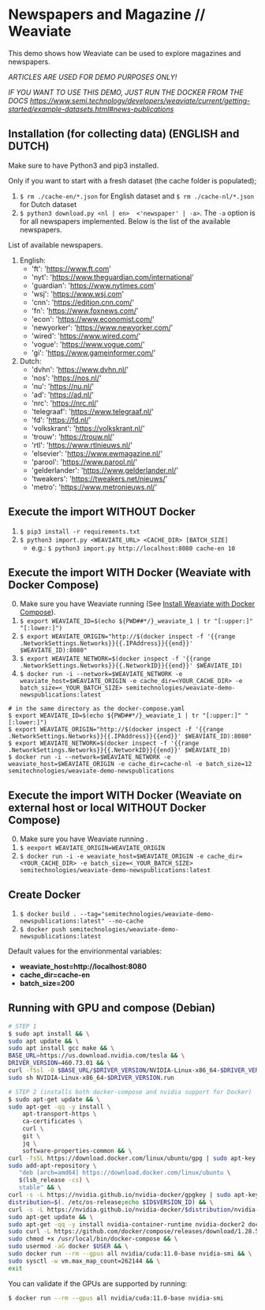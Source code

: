 # Newspapers and Magazine // Weaviate

This demo shows how Weaviate can be used to explore magazines and newspapers.

_ARTICLES ARE USED FOR DEMO PURPOSES ONLY!_

_IF YOU WANT TO USE THIS DEMO, JUST RUN THE DOCKER FROM THE DOCS https://www.semi.technology/developers/weaviate/current/getting-started/example-datasets.html#news-publications_

## Installation (for collecting data) (ENGLISH and DUTCH)

Make sure to have Python3 and pip3 installed.

Only if you want to start with a fresh dataset (the cache folder is populated);

1. `$ rm ./cache-en/*.json` for English dataset and `$ rm ./cache-nl/*.json` for Dutch dataset
2. `$ python3 download.py <nl | en>  <'newspaper' | -a>`. The `-a` option is for all newspapers implemented. Below is the list of the available newspapers.

List of available newspapers.
1. English:
    - 'ft': 'https://www.ft.com'
    - 'nyt': 'https://www.theguardian.com/international'
    - 'guardian': 'https://www.nytimes.com'
    - 'wsj': 'https://www.wsj.com'
    - 'cnn': 'https://edition.cnn.com/'
    - 'fn': 'https://www.foxnews.com/'
    - 'econ': 'https://www.economist.com/'
    - 'newyorker': 'https://www.newyorker.com/'
    - 'wired': 'https://www.wired.com/'
    - 'vogue': 'https://www.vogue.com/'
    - 'gi': 'https://www.gameinformer.com/'
2. Dutch:
    - 'dvhn': 'https://www.dvhn.nl/'
    - 'nos': 'https://nos.nl/'
    - 'nu': 'https://nu.nl/'
    - 'ad': 'https://ad.nl/'
    - 'nrc': 'https://nrc.nl/'
    - 'telegraaf': 'https://www.telegraaf.nl/'
    - 'fd': 'https://fd.nl/'
    - 'volkskrant': 'https://volkskrant.nl/'
    - 'trouw': 'https://trouw.nl/'
    - 'rtl': 'https://www.rtlnieuws.nl/'
    - 'elsevier': 'https://www.ewmagazine.nl/'
    - 'parool': 'https://www.parool.nl/'
    - 'gelderlander': 'https://www.gelderlander.nl/'
    - 'tweakers': 'https://tweakers.net/nieuws/'
    - 'metro': 'https://www.metronieuws.nl/'

## Execute the import WITHOUT Docker

1. `$ pip3 install -r requirements.txt`
2. `$ python3 import.py <WEAVIATE_URL> <CACHE_DIR> [BATCH_SIZE]`
    - e.g.: `$ python3 import.py http://localhost:8080 cache-en 10`

## Execute the import WITH Docker (Weaviate with Docker Compose) 

0. Make sure you have Weaviate running (See [Install Weaviate with Docker Compose](https://www.semi.technology/developers/weaviate/current/getting-started/installation.html#docker-compose "Docker Compose")).
1. `$ export WEAVIATE_ID=$(echo ${PWD##*/}_weaviate_1 | tr "[:upper:]" "[:lower:]")`
2. `$ export WEAVIATE_ORIGIN="http://$(docker inspect -f '{{range .NetworkSettings.Networks}}{{.IPAddress}}{{end}}' $WEAVIATE_ID):8080"`
3. `$ export WEAVIATE_NETWORK=$(docker inspect -f '{{range .NetworkSettings.Networks}}{{.NetworkID}}{{end}}' $WEAVIATE_ID)`
4. `$ docker run -i --network=$WEAVIATE_NETWORK -e weaviate_host=$WEAVIATE_ORIGIN -e cache_dir=<YOUR_CACHE_DIR> -e batch_size=<_YOUR_BATCH_SIZE> semitechnologies/weaviate-demo-newspublications:latest`

```
# in the same directory as the docker-compose.yaml
$ export WEAVIATE_ID=$(echo ${PWD##*/}_weaviate_1 | tr "[:upper:]" "[:lower:]")
$ export WEAVIATE_ORIGIN="http://$(docker inspect -f '{{range .NetworkSettings.Networks}}{{.IPAddress}}{{end}}' $WEAVIATE_ID):8080"
$ export WEAVIATE_NETWORK=$(docker inspect -f '{{range .NetworkSettings.Networks}}{{.NetworkID}}{{end}}' $WEAVIATE_ID)
$ docker run -i --network=$WEAVIATE_NETWORK -e weaviate_host=$WEAVIATE_ORIGIN -e cache_dir=cache-nl -e batch_size=12 semitechnologies/weaviate-demo-newspublications
```

## Execute the import WITH Docker (Weaviate on external host or local WITHOUT Docker Compose) 

0. Make sure you have Weaviate running .
1. `$ eexport WEAVIATE_ORIGIN=WEAVIATE_ORIGIN`
4. `$ docker run -i -e weaviate_host=$WEAVIATE_ORIGIN -e cache_dir=<YOUR_CACHE_DIR> -e batch_size=<_YOUR_BATCH_SIZE> semitechnologies/weaviate-demo-newspublications:latest`

## Create Docker

1. `$ docker build . --tag="semitechnologies/weaviate-demo-newspublications:latest" --no-cache`
2. `$ docker push semitechnologies/weaviate-demo-newspublications:latest`

Default values for the envirionmental variables:
- **weaviate_host=http://localhost:8080**
- **cache_dir=cache-en**
- **batch_size=200**

## Running with GPU and compose (Debian)

```sh
# STEP 1
$ sudo apt install && \
sudo apt update && \
sudo apt install gcc make && \
BASE_URL=https://us.download.nvidia.com/tesla && \
DRIVER_VERSION=460.73.01 && \
curl -fSsl -O $BASE_URL/$DRIVER_VERSION/NVIDIA-Linux-x86_64-$DRIVER_VERSION.run && \
sudo sh NVIDIA-Linux-x86_64-$DRIVER_VERSION.run
```

```sh
# STEP 2 (installs both docker-compose and nvidia support for Docker)
$ sudo apt-get update && \
sudo apt-get -qq -y install \
    apt-transport-https \
    ca-certificates \
    curl \
    git \
    jq \
    software-properties-common && \
curl -fsSL https://download.docker.com/linux/ubuntu/gpg | sudo apt-key add - && \
sudo add-apt-repository \
   "deb [arch=amd64] https://download.docker.com/linux/ubuntu \
   $(lsb_release -cs) \
   stable" && \
curl -s -L https://nvidia.github.io/nvidia-docker/gpgkey | sudo apt-key add - && \
distribution=$(. /etc/os-release;echo $ID$VERSION_ID) && \
curl -s -L https://nvidia.github.io/nvidia-docker/$distribution/nvidia-docker.list | sudo tee /etc/apt/sources.list.d/nvidia-docker.list && \
sudo apt-get update && \
sudo apt-get -qq -y install nvidia-container-runtime nvidia-docker2 docker-ce && \
sudo curl -L https://github.com/docker/compose/releases/download/1.28.5/docker-compose-`uname -s`-`uname -m` -o /usr/local/bin/docker-compose && \
sudo chmod +x /usr/local/bin/docker-compose && \
sudo usermod -aG docker $USER && \
sudo docker run --rm --gpus all nvidia/cuda:11.0-base nvidia-smi && \
sudo sysctl -w vm.max_map_count=262144 && \
exit
```

You can validate if the GPUs are supported by running:

``` sh
$ docker run --rm --gpus all nvidia/cuda:11.0-base nvidia-smi
```
